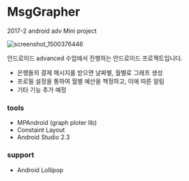 # MsgGrapher
2017-2  android adv Mini project

![screenshot_1500376446](https://user-images.githubusercontent.com/3432994/28314522-dccacf2a-6bf5-11e7-8bd2-3d6d4779d812.png)


안드로이드 advanced 수업에서 진행하는 안드로이드 프로젝트입니다.
* 은행들의 결제 메시지를 받으면 날짜별, 월별로 그래프 생성 
* 프로필 설정을 통하여 월별 예산을 책정하고, 이에 따른 알림
* 기타 기능 추가 예정

### tools 
* MPAndroid (graph ploter lib)
* Constaint Layout
* Android Studio 2.3

### support
* Android Lollipop

